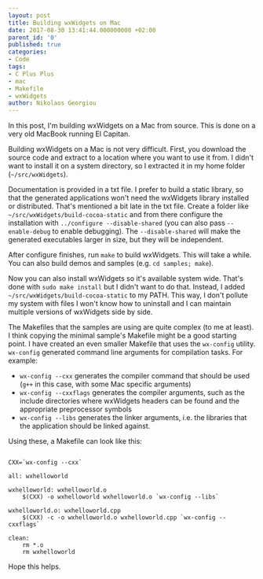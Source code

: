 ```yaml
---
layout: post
title: Building wxWidgets on Mac
date: 2017-08-30 13:41:44.000000000 +02:00
parent_id: '0'
published: true
categories:
- Code
tags:
- C Plus Plus
- mac
- Makefile
- wxWidgets
author: Nikolaos Georgiou
---
```


In this post, I'm building wxWidgets on a Mac from source. This is done on a very old MacBook running El Capitan.<!--more-->

Building wxWidgets on a Mac is not very difficult. First, you download the source code and extract to a location where you want to use it from. I didn't want to install it on a system directory, so I extracted it in my home folder (<code>~/src/wxWidgets</code>).

Documentation is provided in a txt file. I prefer to build a static library, so that the generated applications won't need the wxWidgets library installed or distributed. That's mentioned a bit late in the txt file. Create a folder like <code>~/src/wxWidgets/build-cocoa-static</code> and from there configure the installation with <code>../configure --disable-shared</code> (you can also pass <code>--enable-debug</code> to enable debugging). The <code>--disable-shared</code> will make the generated executables larger in size, but they will be independent.

After configure finishes, run <code>make</code> to build wxWidgets. This will take a while. You can also build demos and samples (e.g. <code>cd samples; make</code>).

Now you can also install wxWidgets so it's available system wide. That's done with <code>sudo make install</code> but I didn't want to do that. Instead, I added <code>~/src/wxWidgets/build-cocoa-static</code> to my PATH. This way, I don't pollute my system with files I won't know how to uninstall and I can maintain multiple versions of wxWidgets side by side.

The Makefiles that the samples are using are quite complex (to me at least). I think copying the minimal sample's Makefile might be a good starting point. I have created an even smaller Makefile that uses the <code>wx-config</code> utility. <code>wx-config</code> generated command line arguments for compilation tasks. For example:
<ul>
<li><code>wx-config --cxx</code> generates the compiler command that should be used (<code>g++</code> in this case, with some Mac specific arguments)</li>
<li><code>wx-config --cxxflags</code> generates the compiler arguments, such as the include directories where wxWidgets headers can be found and the appropriate preprocessor symbols</li>
<li><code>wx-config --libs</code> generates the linker arguments, i.e. the libraries that the application should be linked against.</li>
</ul>

Using these, a Makefile can look like this:

```

CXX=`wx-config --cxx`

all: wxhelloworld

wxhelloworld: wxhelloworld.o
    $(CXX) -o wxhelloworld wxhelloworld.o `wx-config --libs`

wxhelloworld.o: wxhelloworld.cpp
    $(CXX) -c -o wxhelloworld.o wxhelloworld.cpp `wx-config --cxxflags`

clean:
    rm *.o
    rm wxhelloworld

```

Hope this helps.

